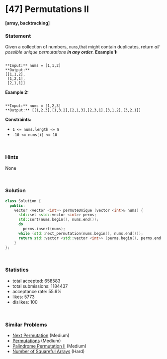 # [47] Permutations II

**[array, backtracking]**

### Statement

Given a collection of numbers, `nums`,that might contain duplicates, return *all possible unique permutations **in any order**.*
**Example 1:**

```

**Input:** nums = [1,1,2]
**Output:**
[[1,1,2],
 [1,2,1],
 [2,1,1]]

```

**Example 2:**

```

**Input:** nums = [1,2,3]
**Output:** [[1,2,3],[1,3,2],[2,1,3],[2,3,1],[3,1,2],[3,2,1]]

```

**Constraints:**
* `1 <= nums.length <= 8`
* `-10 <= nums[i] <= 10`


<br>

### Hints

None

<br>

### Solution

```cpp
class Solution {
  public:
    vector <vector <int>> permuteUnique (vector <int>& nums) {
      std::set <std::vector <int>> perms;
      std::sort(nums.begin(), nums.end());
      do
        perms.insert(nums);
      while (std::next_permutation(nums.begin(), nums.end()));
      return std::vector <std::vector <int>> (perms.begin(), perms.end());
    }
};
```

<br>

### Statistics

- total accepted: 658583
- total submissions: 1184437
- acceptance rate: 55.6%
- likes: 5773
- dislikes: 100

<br>

### Similar Problems

- [Next Permutation](https://leetcode.com/problems/next-permutation) (Medium)
- [Permutations](https://leetcode.com/problems/permutations) (Medium)
- [Palindrome Permutation II](https://leetcode.com/problems/palindrome-permutation-ii) (Medium)
- [Number of Squareful Arrays](https://leetcode.com/problems/number-of-squareful-arrays) (Hard)
